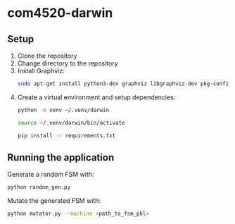 # com4520-darwin

## Setup

1. Clone the repository
2. Change directory to the repository
3. Install Graphviz:
    ```bash
    sudo apt-get install python3-dev graphviz libgraphviz-dev pkg-config
    ```
4. Create a virtual environment and setup dependencies:
    ```bash
    python -m venv ~/.venv/darwin
    ```
    ```bash
    source ~/.venv/darwin/bin/activate
    ```
    ```bash
    pip install -r requirements.txt
    ```

## Running the application

Generate a random FSM with:

```bash
python random_gen.py
```

Mutate the generated FSM with:

```bash
python mutator.py --machine <path_to_fsm_pkl>
```
